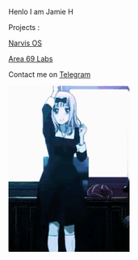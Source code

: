 
Henlo I am Jamie H

Projects :

[Narvis OS](https://github.com/NarvisOS)

[Area 69 Labs](https://github.com/Area69Lab)

Contact me on [Telegram](https://bit.ly/3ibN0nE)

![image](https://github.com/JamieHoSzeYui/JamieHoSzeYui/blob/master/2.gif)

